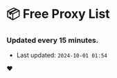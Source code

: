 # :package: Free Proxy List
### Updated every 15 minutes.

- Last updated: `2024-10-01 01:54`

:heart:
